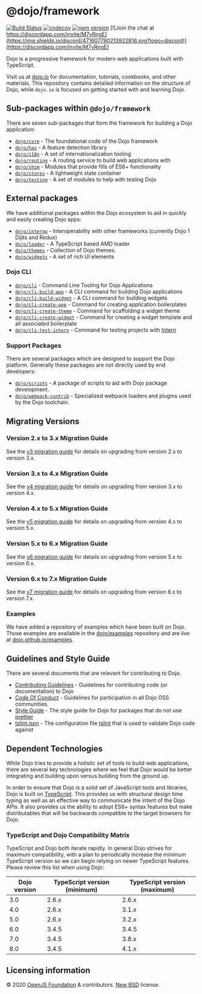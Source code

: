 # @dojo/framework

[![Build Status](https://travis-ci.org/dojo/framework.svg?branch=master)](https://travis-ci.org/dojo/framework)
[![codecov](https://codecov.io/gh/dojo/framework/branch/master/graph/badge.svg)](https://codecov.io/gh/dojo/framework)
[![npm version](https://badge.fury.io/js/%40dojo%2Fframework.svg)](https://badge.fury.io/js/%40dojo%2Fframework)
[![Join the chat at https://discordapp.com/invite/M7yRngE](https://img.shields.io/discord/471607790213922816.svg?logo=discord)](https://discordapp.com/invite/M7yRngE)

Dojo is a progressive framework for modern web applications built with TypeScript.

Visit us at [dojo.io](https://dojo.io/) for documentation, tutorials, cookbooks, and other materials. This repository contains detailed information on the structure of Dojo, while `dojo.io` is focused on getting started with and learning Dojo.

## Sub-packages within `@dojo/framework`

There are seven sub-packages that form the framework for building a Dojo application:

-   [`dojo/core`](src/core/README.md) - The foundational code of the Dojo framework
-   [`dojo/has`](src/has/README.md) - A feature detection library
-   [`dojo/i18n`](docs/en/i18n/) - A set of internationalization tooling
-   [`dojo/routing`](src/routing/README.md) - A routing service to build web applications with
-   [`dojo/shim`](src/shim/README.md) - Modules that provide fills of ES6+ functionality
-   [`dojo/stores`](src/stores/README.md) - A lightweight state container
-   [`dojo/testing`](src/testing/README.md) - A set of modules to help with testing Dojo

## External packages

We have additional packages within the Dojo ecosystem to aid in quickly and easily creating Dojo apps:

-   [`dojo/interop`](https://github.com/dojo/interop) - Interoperability with other frameworks (currently Dojo 1 Dijits and Redux)
-   [`dojo/loader`](https://github.com/dojo/loader) - A TypeScript based AMD loader
-   [`dojo/themes`](https://github.com/dojo/themes) - Collection of Dojo themes.
-   [`dojo/widgets`](https://github.com/dojo/widgets) - A set of rich UI elements

### Dojo CLI

-   [`dojo/cli`](https://github.com/dojo/cli) - Command Line Tooling for Dojo Applications
-   [`dojo/cli-build-app`](https://github.com/dojo/cli-build-app) - A CLI command for building Dojo applications
-   [`dojo/cli-build-widget`](https://github.com/dojo/cli-build-widget) - A CLI command for building widgets
-   [`dojo/cli-create-app`](https://github.com/dojo/cli-create-app) - Command for creating application boilerplates
-   [`dojo/cli-create-theme`](https://github.com/dojo/cli-create-theme) - Command for scaffolding a widget theme
-   [`dojo/cli-create-widget`](https://github.com/dojo/cli-create-widget) - Command for creating a widget template and all associated boilerplate
-   [`dojo/cli-test-intern`](https://github.com/dojo/cli-test-intern) - Command for testing projects with [Intern](https://theintern.github.io)

### Support Packages

There are several packages which are designed to support the Dojo platform. Generally these packages are not directly used by end developers:

-   [`dojo/scripts`](https://github.com/dojo/scripts) - A package of scripts to aid with Dojo package development.
-   [`dojo/webpack-contrib`](https://github.com/dojo/webpack-contrib) - Specialized webpack loaders and plugins used by the Dojo toolchain.

## Migrating Versions

### Version 2.x to 3.x Migration Guide

See the [v3 migration guide](./docs/V3-Migration-Guide.md) for details on upgrading from version 2.x to version 3.x.

### Version 3.x to 4.x Migration Guide

See the [v4 migration guide](./docs/V4-Migration-Guide.md) for details on upgrading from version 3.x to version 4.x.

### Version 4.x to 5.x Migration Guide

See the [v5 migration guide](./docs/V5-Migration-Guide.md) for details on upgrading from version 4.x to version 5.x.

### Version 5.x to 6.x Migration Guide

See the [v6 migration guide](./docs/V6-Migration-Guide.md) for details on upgrading from version 5.x to version 6.x.

### Version 6.x to 7.x Migration Guide

See the [v7 migration guide](./docs/V7-Migration-Guide.md) for details on upgrading from version 6.x to version 7.x.

### Examples

We have added a repository of examples which have been built on Dojo. Those examples are available
in the [dojo/examples](https://github.com/dojo/examples) repository and are _live_ at [dojo.github.io/examples](https://dojo.github.io/examples).

## Guidelines and Style Guide

There are several documents that are relevant for contributing to Dojo.

-   [Contributing Guidelines](CONTRIBUTING.md) - Guidelines for contributing code (or documentation) to Dojo
-   [Code Of Conduct](CODE_OF_CONDUCT.md) - Guidelines for participation in all Dojo OSS communities.
-   [Style Guide](STYLE.md) - The style guide for Dojo for packages that do not use [prettier](https://prettier.io)
-   [tslint.json](https://github.com/dojo/dojo2-package-template/blob/master/tslint.json) - The configuration file [tslint](https://palantir.github.io/tslint/) that is used to validate Dojo code against

## Dependent Technologies

While Dojo tries to provide a holistic set of tools to build web applications, there are several key technologies where we feel that Dojo would be better integrating and building upon versus building from the ground up.

In order to ensure that Dojo is a solid set of JavaScript tools and libraries, Dojo is built on [TypeScript](https://www.typescriptlang.org/). This provides us with structural design time typing as well as an effective way to communicate the intent of the Dojo APIs. It also provides us the ability to adopt ES6+ syntax features but make distributables that will be backwards compatible to the target browsers for Dojo.

### TypeScript and Dojo Compatibility Matrix

TypeScript and Dojo both iterate rapidly. In general Dojo strives for maximum compatibility, with a plan to periodically increase the minimum TypeScript version so we can begin relying on newer TypeScript features. Please review this list when using Dojo:

| Dojo version | TypeScript version (minimum) | TypeScript version (maximum) |
| ------------ | ---------------------------- | ---------------------------- |
| 3.0          | 2.6.x                        | 2.6.x                        |
| 4.0          | 2.6.x                        | 3.1.x                        |
| 5.0          | 2.6.x                        | 3.2.x                        |
| 6.0          | 3.4.5                        | 3.4.5                        |
| 7.0          | 3.4.5                        | 3.8.x                        |
| 8.0          | 3.4.5                        | 4.1.x                        |

## Licensing information

© 2020 [OpenJS Foundation](https://openjsf.org) & contributors. [New BSD](http://opensource.org/licenses/BSD-3-Clause) license.
